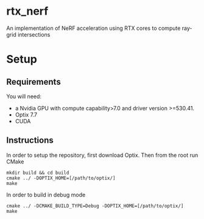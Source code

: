 # rtx_nerf
An implementation of NeRF acceleration using RTX cores to compute ray-grid intersections

# Setup
## Requirements
You will need:
- a Nvidia GPU with compute capability>7.0 and driver version >=530.41.
- Optix 7.7
- CUDA

## Instructions
In order to setup the repository, first download Optix. Then from the root run CMake
```
mkdir build && cd build
cmake ../ -DOPTIX_HOME=[/path/to/optix/]
make
```

In order to build in debug mode
```
cmake ../ -DCMAKE_BUILD_TYPE=Debug -DOPTIX_HOME=[/path/to/optix/]
make
```
